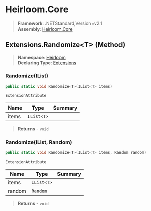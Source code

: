 # Heirloom.Core

> **Framework**: .NETStandard,Version=v2.1  
> **Assembly**: [Heirloom.Core][0]

## Extensions.Randomize\<T> (Method)

> **Namespace**: [Heirloom][0]  
> **Declaring Type**: [Extensions][1]

### Randomize<T>(IList<T>)

```cs
public static void Randomize<T>(IList<T> items)
```

`ExtensionAttribute`

| Name  | Type       | Summary |
|-------|------------|---------|
| items | `IList<T>` |         |

> **Returns** - `void`

### Randomize<T>(IList<T>, Random)

```cs
public static void Randomize<T>(IList<T> items, Random random)
```

`ExtensionAttribute`

| Name   | Type       | Summary |
|--------|------------|---------|
| items  | `IList<T>` |         |
| random | `Random`   |         |

> **Returns** - `void`

[0]: ../../../Heirloom.Core.md
[1]: ../Extensions.md
